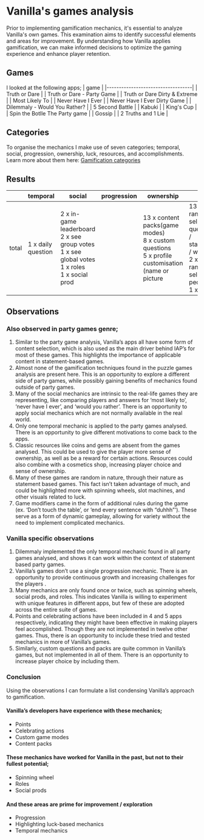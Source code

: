 # Vanilla's games analysis
Prior to implementing gamification mechanics, it's essential to analyze Vanilla's own games. This examination aims to identify successful elements and areas for improvement. By understanding how Vanilla applies gamification, we can make informed decisions to optimize the gaming experience and enhance player retention.

## Games
I looked at the following apps;
| game                              |
|-----------------------------------|
| Truth or Dare                     |
| Truth or Dare - Party Game        |
| Truth or Dare Dirty &amp; Extreme |
| Most Likely To                    |
| Never Have I Ever                 |
| Never Have I Ever Dirty Game      |
| Dilemmaly - Would You Rather?     |
| 5 Second Battle                   |
| Kabuki                            |
| King's Cup                        |
| Spin the Botlle The Party game    |
| Gossip                            |
| 2 Truths and 1 Lie                |

## Categories
To organise the mechanics I make use of seven categories; temporal, social, progression, ownership, luck, resources, and accomplishments. Learn more about them here: [Gamification categories](https://github.com/NickVanGerwen/GamificationForPlayerRetention/blob/Readme/GamificationCategories.md)

## Results
|       | temporal           | social                                                                                     | progression | ownership                                                                                      | luck                                                                                         | resources          | accomplishments                          |
|-------|--------------------|--------------------------------------------------------------------------------------------|-------------|------------------------------------------------------------------------------------------------|----------------------------------------------------------------------------------------------|--------------------|------------------------------------------|
| total | 1 x daily question | 2 x in-game leaderboard<br /> 2 x see group votes<br /> 1 x see global votes<br /> 1 x roles<br /> 1 x social prod |             | 13 x content packs(game modes)<br /> 8 x custom questions<br /> 5 x profile customisation (name or picture | 13 x randomly selected questions / statements / words<br /> 2 x randomly selected people<br /> 1 x wheel | 4 x game modifiers | 5 x points<br /> 4 x celebrate correct answers |


## Observations
### Also observed in party games genre;
1. Similar to the party game analysis, Vanilla’s apps all have some form of content selection, which is also used as the main driver behind IAP’s for most of these games. This highlights the importance of applicable content in statement-based games.
2. Almost none of the gamification techniques found in the puzzle games analysis are present here. This is an opportunity to explore a different side of party games, while possibly gaining benefits of mechanics found outside of party games. 
3. Many of the social mechanics are intrinsic to the real-life games they are representing, like comparing players and answers for ‘most likely to’, ‘never have I ever’, and ‘would you rather’. There is an opportunity to apply social mechanics which are not normally available in the real world.
4. Only one temporal mechanic is applied to the party games analysed. There is an opportunity to give different motivations to come back to the apps. 
5. Classic resources like coins and gems are absent from the games analysed. This could be used to give the player more sense of ownership, as well as be a reward for certain actions. Resources could also combine with a cosmetics shop, increasing player choice and sense of ownership.
6. Many of these games are random in nature, through their nature as statement based games. This fact isn’t taken advantage of much, and could be highlighted more with spinning wheels, slot machines, and other visuals related to luck.
7. Game modifiers came in the form of additional rules during the game (ex. ‘Don’t touch the table’, or ‘end every sentence with “duhhh”’). These serve as a form of dynamic gameplay, allowing for variety without the need to implement complicated mechanics.

### Vanilla specific observations
1. Dilemmaly implemented the only temporal mechanic found in all party games analysed, and shows it can work within the context of statement based party games. 
2. Vanilla’s games don’t use a single progression mechanic. There is an opportunity to provide continuous growth and increasing challenges for the players .
3. Many mechanics  are only found once or twice, such as spinning wheels, social prods, and roles. This indicates Vanilla is willing to experiment with unique features in different apps, but few of these are adopted across the entire suite of games.
4. Points and celebrating actions have been included in 4 and 5 apps respectively, indicating they might have been effective in making players feel accomplished. Though they are not implemented in twelve other games. Thus, there is an opportunity to include these tried and tested mechanics in more of Vanilla’s games.
5. Similarly, custom questions and packs are quite common in Vanilla’s games, but not implemented in all of them. There is an opportunity to increase player choice by including them.

### Conclusion
Using the observations I can formulate a list condensing Vanilla’s approach to gamification.
#### Vanilla’s developers have experience with these mechanics;
- Points
- Celebrating actions
- Custom game modes
- Content packs
#### These mechanics have worked for Vanilla in the past, but not to their fullest potential;
- Spinning wheel
- Roles
- Social prods
#### And these areas are prime for improvement / exploration
- Progression
- Highlighting luck-based mechanics
- Temporal mechanics

